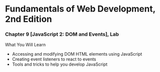 # Fundamentals of Web Development, 2nd Edition
### Chapter 9 [JavaScript 2: DOM and Events], Lab

What You Will Learn
* Accessing and modifying DOM HTML elements using JavaScript
* Creating event listeners to react to events
* Tools and tricks to help you develop JavaScript